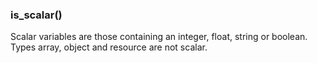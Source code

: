 ### is_scalar()

Scalar variables are those containing an integer, float, string or boolean. Types array, object and resource are not scalar.